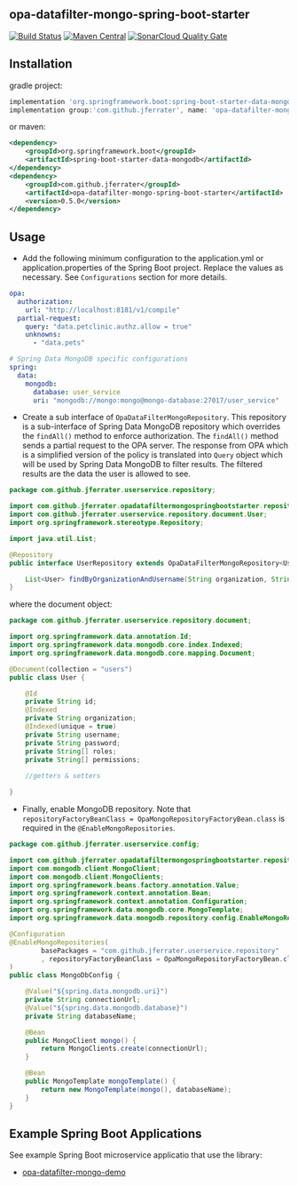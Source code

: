 ## opa-datafilter-mongo-spring-boot-starter
[![Build Status](https://travis-ci.com/jferrater/opa-data-filter-spring-boot-starter.svg?branch=master)](https://travis-ci.com/jferrater/opa-data-filter-spring-boot-starter)
[![Maven Central](https://maven-badges.herokuapp.com/maven-central/com.github.jferrater/opa-datafilter-mongo-spring-boot-starter/badge.svg)](https://search.maven.org/artifact/com.github.jferrater/opa-datafilter-mongo-spring-boot-starter/0.5.0/jar)
[![SonarCloud Quality Gate](https://sonarcloud.io/api/project_badges/measure?project=jferrater_opa-datafilter-mongo-spring-boot-starter&metric=alert_status)](https://sonarcloud.io/dashboard?id=jferrater_opa-datafilter-mongo-spring-boot-starter)

## Installation
gradle project:
```groovy
implementation 'org.springframework.boot:spring-boot-starter-data-mongodb'
implementation group:'com.github.jferrater', name: 'opa-datafilter-mongo-spring-boot-starter', version: '0.4.5'
```
or maven:
````xml
<dependency>
    <groupId>org.springframework.boot</groupId>
    <artifactId>spring-boot-starter-data-mongodb</artifactId>
</dependency>
<dependency>
    <groupId>com.github.jferrater</groupId>
    <artifactId>opa-datafilter-mongo-spring-boot-starter</artifactId>
    <version>0.5.0</version>
</dependency>
````

## Usage
- Add the following minimum configuration to the application.yml or application.properties of the Spring Boot project. Replace the values as necessary. See `Configurations` section for more details.
````yaml
opa:
  authorization:
    url: "http://localhost:8181/v1/compile"
  partial-request:
    query: "data.petclinic.authz.allow = true"
    unknowns:
      - "data.pets"

# Spring Data MongoDB specific configurations
spring:
  data:
    mongodb:
      database: user_service
      uri: "mongodb://mongo:mongo@mongo-database:27017/user_service"
````

- Create a sub interface of `OpaDataFilterMongoRepository`. This repository is a sub-interface of Spring Data MongoDB repository which overrides the `findAll()`
method to enforce authorization. The `findAll()` method sends a partial request to the OPA server. The response from OPA which is a simplified version
of the policy is translated into `Query` object which will be used by Spring Data MongoDB to filter results. The filtered results are the data the user is allowed to see.

```java
package com.github.jferrater.userservice.repository;

import com.github.jferrater.opadatafiltermongospringbootstarter.repository.OpaDataFilterMongoRepository;
import com.github.jferrater.userservice.repository.document.User;
import org.springframework.stereotype.Repository;

import java.util.List;

@Repository
public interface UserRepository extends OpaDataFilterMongoRepository<User, String> {

    List<User> findByOrganizationAndUsername(String organization, String username);
}
```
where the document object:
````java
package com.github.jferrater.userservice.repository.document;

import org.springframework.data.annotation.Id;
import org.springframework.data.mongodb.core.index.Indexed;
import org.springframework.data.mongodb.core.mapping.Document;

@Document(collection = "users")
public class User {

    @Id
    private String id;
    @Indexed
    private String organization;
    @Indexed(unique = true)
    private String username;
    private String password;
    private String[] roles;
    private String[] permissions;
    
    //getters & setters

}
````
- Finally, enable MongoDB repository. Note that `repositoryFactoryBeanClass = OpaMongoRepositoryFactoryBean.class` is required in the `@EnableMongoRepositories`.
````java
package com.github.jferrater.userservice.config;

import com.github.jferrater.opadatafiltermongospringbootstarter.repository.OpaMongoRepositoryFactoryBean;
import com.mongodb.client.MongoClient;
import com.mongodb.client.MongoClients;
import org.springframework.beans.factory.annotation.Value;
import org.springframework.context.annotation.Bean;
import org.springframework.context.annotation.Configuration;
import org.springframework.data.mongodb.core.MongoTemplate;
import org.springframework.data.mongodb.repository.config.EnableMongoRepositories;

@Configuration
@EnableMongoRepositories(
        basePackages = "com.github.jferrater.userservice.repository"
        , repositoryFactoryBeanClass = OpaMongoRepositoryFactoryBean.class
)
public class MongoDbConfig {

    @Value("${spring.data.mongodb.uri}")
    private String connectionUrl;
    @Value("${spring.data.mongodb.database}")
    private String databaseName;

    @Bean
    public MongoClient mongo() {
        return MongoClients.create(connectionUrl);
    }

    @Bean
    public MongoTemplate mongoTemplate() {
        return new MongoTemplate(mongo(), databaseName);
    }
}
````

## Example Spring Boot Applications
See example Spring Boot microservice applicatio that use the library:
 - [opa-datafilter-mongo-demo](https://github.com/jferrater/opa-data-filter-mongo-demo)
